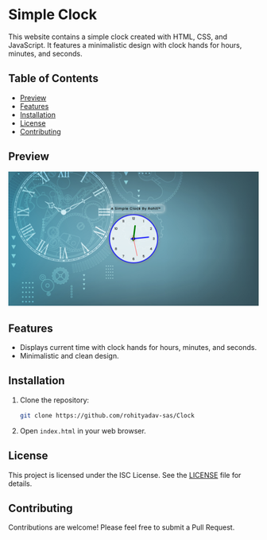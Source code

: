 # Simple Clock
  This website contains a simple clock created with HTML, CSS, and JavaScript. It features a minimalistic design with clock hands for hours, minutes, and seconds.
  
## Table of Contents
- [Preview](#preview)
- [Features](#features)
- [Installation](#installation)
- [License](#license)
- [Contributing](#contributing)

## Preview
![preview.png](./assets/preview.png?raw=true)

## Features
- Displays current time with clock hands for hours, minutes, and seconds.
- Minimalistic and clean design.

## Installation
1. Clone the repository:
   ```bash
   git clone https://github.com/rohityadav-sas/Clock
   ```

2. Open ```index.html``` in your web browser.


## License

This project is licensed under the ISC License. See the [LICENSE](./LICENSE) file for details.

## Contributing

Contributions are welcome! Please feel free to submit a Pull Request.
